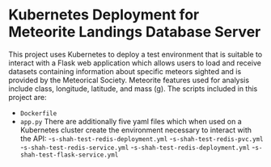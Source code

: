 # Kubernetes Deployment for Meteorite Landings Database Server
This project uses Kubernetes to deploy a test environment that is suitable to interact with a Flask web application which allows users to load and receive datasets containing information about specific meteors sighted and is provided by the Meteorical Society. Meteorite features used for analysis include class, longitude, latitude, and mass (g). The scripts included in this project are:
- ```Dockerfile```
- ```app.py```
There are additionally five yaml files which when used on a Kubernetes cluster create the environment necessary to interact with the API:
-```s-shah-test-redis-deployment.yml```
-```s-shah-test-redis-pvc.yml```
-```s-shah-test-redis-service.yml```
-```s-shah-test-redis-deployment.yml```
-```s-shah-test-flask-service.yml```
